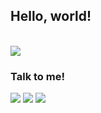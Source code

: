 ## Hello, world!
<div style="display: inline_block"><br>
<img src="https://skillicons.dev/icons?i=c,java,python,js,html,css"/>
</div>

### Talk to me!
[<img src="https://skillicons.dev/icons?i=gmail"/>](https://mail.google.com/mail/u/0/?fs=1&tf=cm&source=mailto&to=thiagojabm@gmail.com)
[<img src="https://skillicons.dev/icons?i=linkedin"/>](https://www.linkedin.com/in/thiagojabmedeiros/)
[<img src="https://skillicons.dev/icons?i=instagram"/>](https://www.instagram.com/thiagojabm/)
